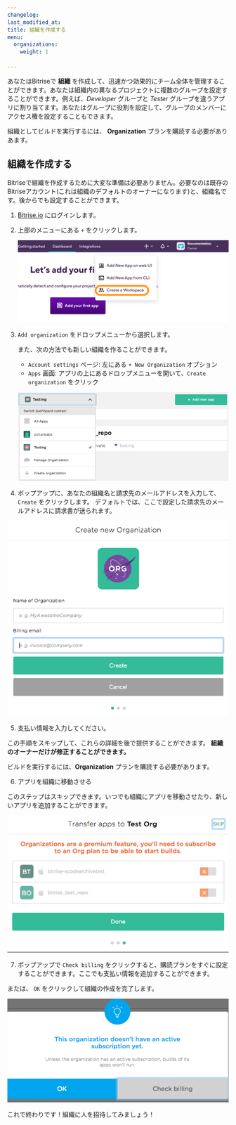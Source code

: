 ```yaml
---
changelog:
last_modified_at:
title: 組織を作成する
menu:
  organizations:
    weight: 1

---
```

あなたはBitriseで **組織** を作成して、迅速かつ効果的にチーム全体を管理することができます。あなたは組織内の異なるプロジェクトに複数のグループを設定することができます。例えば、_Developer_ グループと _Tester_ グループを違うアプリに割り当てます。あなたはグループに役割を設定して、グループのメンバーにアクセス権を設定することもできます。

組織としてビルドを実行するには、 **Organization** プランを購読する必要がありあます。

## 組織を作成する

Bitriseで組織を作成するために大変な準備は必要ありません。必要なのは既存のBitriseアカウント(これは組織のデフォルトのオーナーになります)と、組織名です。後からでも設定することができます。

1. [Bitrise.io](https://www.bitrise.io) にログインします。
2. 上部のメニューにある `+` をクリックします。

   ![Screenshot](/img/team-management/organization/add-org.png)

3. `Add organization` をドロップメニューから選択します。

   また、次の方法でも新しい組織を作ることができます。
   * `Account settings` ページ: 左にある `+ New Organization` オプション
   * `Apps` 画面: アプリの上にあるドロップメニューを開いて、`Create organization` をクリック

   ![Screenshot](/img/team-management/organization/add-org-apps.png)

4. ポップアップに、あなたの組織名と請求先のメールアドレスを入力して、 `Create` をクリックします。 デフォルトでは、ここで設定した請求先のメールアドレスに請求書が送られます。

![Screenshot](/img/team-management/organization/name-email-org.png)

5. 支払い情報を入力してください。

この手順をスキップして、これらの詳細を後で提供することができます。 **組織のオーナーだけが修正することができます。**

ビルドを実行するには、**Organization** プランを購読する必要があります。

6. アプリを組織に移動させる

このステップはスキップできます。いつでも組織にアプリを移動させたり、新しいアプリを追加することができます。

![Screenshot](/img/team-management/organization/transfer-apps-creation.png)

7. ポップアップで `Check billing` をクリックすると、購読プランをすぐに設定することができます。ここでも支払い情報を追加することができます。

または、 `OK` をクリックして組織の作成を完了します。

![Screenshot](/img/team-management/organization/no-active-sub-yet.png)

これで終わりです！組織に人を招待してみましょう！
